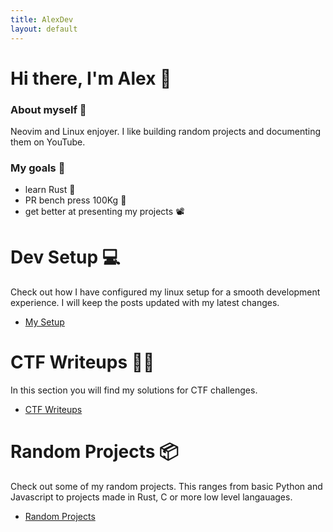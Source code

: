 ```yaml
---
title: AlexDev
layout: default
---
```


# Hi there, I'm Alex 👋

### About myself 👨

Neovim and Linux enjoyer. I like building random projects and documenting them on YouTube.

### My goals 🎯

- learn Rust 🦀
- PR bench press 100Kg 💪
- get better at presenting my projects 📽️

# Dev Setup 💻

Check out how I have configured my linux setup for a smooth development
experience. I will keep the posts updated with my latest changes.

- [My Setup](/setup)

# CTF Writeups 👨‍💻

In this section you will find my solutions for CTF challenges.

- [CTF Writeups](/writeups)

# Random Projects 📦

Check out some of my random projects. This ranges from basic Python and
Javascript to projects made in Rust, C or more low level langauages.

- [Random Projects](/random)
